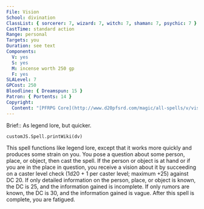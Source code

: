 ```yaml
---
File: Vision
School: divination
ClassList: { sorcerer: 7, wizard: 7, witch: 7, shaman: 7, psychic: 7 }
CastTime: standard action
Range: personal
Targets: you
Duration: see text
Components:
  V: yes
  S: yes
  M: incense worth 250 gp
  F: yes
SLALevel: 7
GPCost: 250
Bloodline: { Dreamspun: 15 }
Patron: { Portents: 14 }
Copyright:
  Content: "[PFRPG Core](http://www.d20pfsrd.com/magic/all-spells/v/vision)"
---
```

Brief:: As legend lore, but quicker.

```dataviewjs
customJS.Spell.printWiki(dv)
```

This spell functions like legend lore, except that it works more quickly and produces some strain on you. You pose a question about some person, place, or object, then cast the spell. If the person or object is at hand or if you are in the place in question, you receive a vision about it by succeeding on a caster level check (1d20 + 1 per caster level; maximum +25) against DC 20. If only detailed information on the person, place, or object is known, the DC is 25, and the information gained is incomplete. If only rumors are known, the DC is 30, and the information gained is vague. After this spell is complete, you are fatigued.
